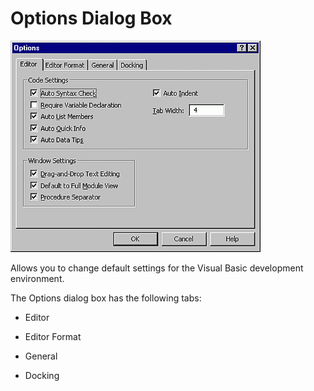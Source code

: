 
# Options Dialog Box


![](images/opdlvbe_ZA01201635.gif)



Allows you to change default settings for the Visual Basic development environment.

The Options dialog box has the following tabs:



- Editor
    
- Editor Format
    
- General
    
- Docking
    

